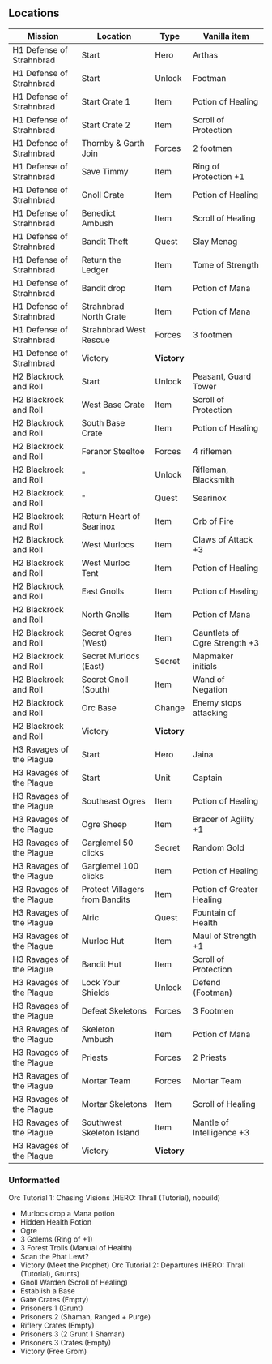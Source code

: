 ## Locations

| Mission                           | Location                                         | Type   | Vanilla item                        |
| --------------------------------- | ------------------------------------------------ | ------ | ----------------------------------- |
| H1 Defense of Strahnbrad          | Start                                            | Hero   | Arthas                              |
| H1 Defense of Strahnbrad          | Start                                            | Unlock | Footman                             |
| H1 Defense of Strahnbrad          | Start Crate 1                                    | Item   | Potion of Healing                   |
| H1 Defense of Strahnbrad          | Start Crate 2                                    | Item   | Scroll of Protection                |
| H1 Defense of Strahnbrad          | Thornby & Garth Join                             | Forces | 2 footmen                           |
| H1 Defense of Strahnbrad          | Save Timmy                                       | Item   | Ring of Protection +1               |
| H1 Defense of Strahnbrad          | Gnoll Crate                                      | Item   | Potion of Healing                   |
| H1 Defense of Strahnbrad          | Benedict Ambush                                  | Item   | Scroll of Healing                   |
| H1 Defense of Strahnbrad          | Bandit Theft                                     | Quest  | Slay Menag                          |
| H1 Defense of Strahnbrad          | Return the Ledger                                | Item   | Tome of Strength                    |
| H1 Defense of Strahnbrad          | Bandit drop                                      | Item   | Potion of Mana                      |
| H1 Defense of Strahnbrad          | Strahnbrad North Crate                           | Item   | Potion of Mana                      |
| H1 Defense of Strahnbrad          | Strahnbrad West Rescue                           | Forces | 3 footmen                           |
| H1 Defense of Strahnbrad          | Victory                                          | **Victory** |                                |
| H2 Blackrock and Roll             | Start                                            | Unlock | Peasant, Guard Tower                |
| H2 Blackrock and Roll             | West Base Crate                                  | Item   | Scroll of Protection                |
| H2 Blackrock and Roll             | South Base Crate                                 | Item   | Potion of Healing                   |
| H2 Blackrock and Roll             | Feranor Steeltoe                                 | Forces | 4 riflemen                          |
| H2 Blackrock and Roll             | "                                                | Unlock | Rifleman, Blacksmith                |
| H2 Blackrock and Roll             | "                                                | Quest  | Searinox                            |
| H2 Blackrock and Roll             | Return Heart of Searinox                         | Item   | Orb of Fire                         |
| H2 Blackrock and Roll             | West Murlocs                                     | Item   | Claws of Attack +3                  |
| H2 Blackrock and Roll             | West Murloc Tent                                 | Item   | Potion of Healing                   |
| H2 Blackrock and Roll             | East Gnolls                                      | Item   | Potion of Healing                   |
| H2 Blackrock and Roll             | North Gnolls                                     | Item   | Potion of Mana                      |
| H2 Blackrock and Roll             | Secret Ogres (West)                              | Item   | Gauntlets of Ogre Strength +3       |
| H2 Blackrock and Roll             | Secret Murlocs (East)                            | Secret | Mapmaker initials                   |
| H2 Blackrock and Roll             | Secret Gnoll (South)                             | Item   | Wand of Negation                    |
| H2 Blackrock and Roll             | Orc Base                                         | Change | Enemy stops attacking               |
| H2 Blackrock and Roll             | Victory                                          | **Victory** |                                |
| H3 Ravages of the Plague          | Start                                            | Hero   | Jaina                               |
| H3 Ravages of the Plague          | Start                                            | Unit   | Captain                             |
| H3 Ravages of the Plague          | Southeast Ogres                                  | Item   | Potion of Healing                   |
| H3 Ravages of the Plague          | Ogre Sheep                                       | Item   | Bracer of Agility +1                |
| H3 Ravages of the Plague          | Garglemel 50 clicks                              | Secret | Random Gold                         |
| H3 Ravages of the Plague          | Garglemel 100 clicks                             | Item   | Potion of Healing                   |
| H3 Ravages of the Plague          | Protect Villagers from Bandits                   | Item   | Potion of Greater Healing           |
| H3 Ravages of the Plague          | Alric                                            | Quest  | Fountain of Health                  |
| H3 Ravages of the Plague          | Murloc Hut                                       | Item   | Maul of Strength +1                 |
| H3 Ravages of the Plague          | Bandit Hut                                       | Item   | Scroll of Protection                |
| H3 Ravages of the Plague          | Lock Your Shields                                | Unlock | Defend (Footman)                    |
| H3 Ravages of the Plague          | Defeat Skeletons                                 | Forces | 3 Footmen                           |
| H3 Ravages of the Plague          | Skeleton Ambush                                  | Item   | Potion of Mana                      |
| H3 Ravages of the Plague          | Priests                                          | Forces | 2 Priests                           |
| H3 Ravages of the Plague          | Mortar Team                                      | Forces | Mortar Team                         |
| H3 Ravages of the Plague          | Mortar Skeletons                                 | Item   | Scroll of Healing                   |
| H3 Ravages of the Plague          | Southwest Skeleton Island                        | Item   | Mantle of Intelligence +3           |
| H3 Ravages of the Plague          | Victory                                          | **Victory** |                                |

### Unformatted
Orc Tutorial 1: Chasing Visions (HERO: Thrall (Tutorial), nobuild)
 - Murlocs drop a Mana potion
 - Hidden Health Potion
 - Ogre
 - 3 Golems (Ring of +1)
 - 3 Forest Trolls (Manual of Health)
 - Scan the Phat Lewt?
 - Victory (Meet the Prophet)
Orc Tutorial 2: Departures (HERO: Thrall (Tutorial), Grunts)
 - Gnoll Warden (Scroll of Healing)
 - Establish a Base
 - Gate Crates (Empty)
 - Prisoners 1 (Grunt)
 - Prisoners 2 (Shaman, Ranged + Purge)
 - Riflery Crates (Empty)
 - Prisoners 3 (2 Grunt 1 Shaman)
 - Prisoners 3 Crates (Empty)
 - Victory (Free Grom)
